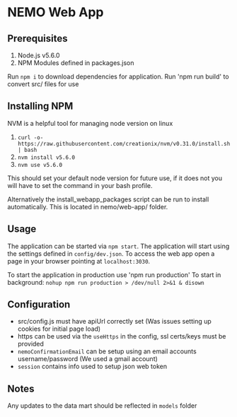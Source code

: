 NEMO Web App
================

## Prerequisites

1. Node.js v5.6.0
2. NPM Modules defined in packages.json

Run `npm i` to download dependencies for application.
Run 'npm run build' to convert src/ files for use

## Installing NPM

NVM is a helpful tool for managing node version on linux

1. `curl -o- https://raw.githubusercontent.com/creationix/nvm/v0.31.0/install.sh | bash`
2. `nvm install v5.6.0`
3. `nvm use v5.6.0`

This should set your default node version for future use, if it does not you will have to set the command in your bash profile.

Alternatively the install_webapp_packages script can be run to install automatically. This is located in nemo/web-app/ folder.

## Usage

The application can be started via `npm start`. The application will start using the settings defined in `config/dev.json`. To access the web app open a page in your browser pointing at `localhost:3030`.

To start the application in production use 'npm run production'
To start in background: `nohup npm run production > /dev/null 2>&1 & disown`

## Configuration

 - src/config.js must have apiUrl correctly set (Was issues setting up cookies for initial page load)
 - https can be used via the `useHttps` in the config, ssl certs/keys must be provided
 - `nemoConfirmationEmail` can be setup using an email accounts username/password (We used a gmail account)
 - `session` contains info used to setup json web token

## Notes

Any updates to the data mart should be reflected in `models` folder
